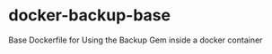 docker-backup-base
==================

Base Dockerfile for Using the Backup Gem inside a docker container
